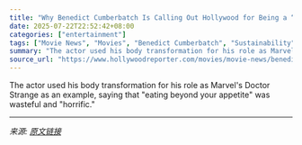 ```yaml
---
title: "Why Benedict Cumberbatch Is Calling Out Hollywood for Being a “Grossly Wasteful Industry”"
date: 2025-07-22T22:52:42+08:00
categories: ["entertainment"]
tags: ["Movie News", "Movies", "Benedict Cumberbatch", "Sustainability"]
summary: "The actor used his body transformation for his role as Marvel's Doctor Strange as an example, saying that \"eating beyond your appetite\" was wasteful and \"horrific.\""
source_url: "https://www.hollywoodreporter.com/movies/movie-news/benedict-cumberbatch-hollywood-grossly-wasteful-industry-1236326175/"
---
```


The actor used his body transformation for his role as Marvel's Doctor Strange as an example, saying that "eating beyond your appetite" was wasteful and "horrific."

---

*来源: [原文链接](https://www.hollywoodreporter.com/movies/movie-news/benedict-cumberbatch-hollywood-grossly-wasteful-industry-1236326175/)*
